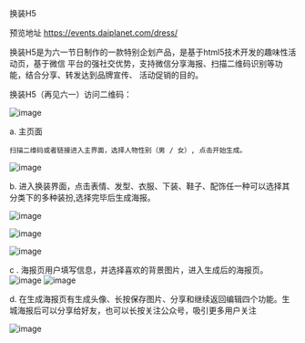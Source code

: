 换装H5

预览地址 https://events.daiplanet.com/dress/

换装H5是为六一节日制作的一款特别企划产品，是基于html5技术开发的趣味性活动页，基于微信
平台的强社交优势，支持微信分享海报、扫描二维码识别等功能，结合分享、转发达到品牌宣传、
活动促销的目的。


换装H5（再见六一）访问二维码：

  ![image](https://github.com/wudan1874/dress/blob/master/img-founder/QRcode.png)
  
  a. 主页面

    扫描二维码或者链接进入主界面，选择人物性别（男 / 女）, 点击开始生成。
    
 ![image](https://github.com/wudan1874/dress/blob/master/img-founder/home.jpg)

  b. 进入换装界面，点击表情、发型、衣服、下装、鞋子、配饰任一种可以选择其分类下的多种装扮,选择完毕后生成海报。
  
 ![image](https://github.com/wudan1874/dress/blob/master/img-founder/index1.jpg)
 
  ![image](https://github.com/wudan1874/dress/blob/master/img-founder/index2.jpg)
 
 ![image](https://github.com/wudan1874/dress/blob/master/img-founder/index0.jpg)

  c .  海报页用户填写信息，并选择喜欢的背景图片，进入生成后的海报页。
  ![image](https://github.com/wudan1874/dress/blob/master/img-founder/page2.jpg)
   ![image](https://github.com/wudan1874/dress/blob/master/img-founder/post.jpg)
   
   d. 在生成海报页有生成头像、长按保存图片、分享和继续返回编辑四个功能。生城海报后可以分享给好友，也可以长按关注公众号，吸引更多用户关注
   
  ![image](https://github.com/wudan1874/dress/blob/master/img-founder/last.jpg)
 

 

